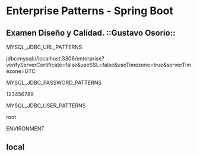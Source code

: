 # Enterprise Patterns - Spring Boot
Examen Diseño y Calidad.
::Gustavo Osorio::
--------------------------------------------------------------
MYSQL_JDBC_URL_PATTERNS

jdbc:mysql://localhost:3306/enterprise?verifyServerCertificate=false&useSSL=false&useTimezone=true&serverTimezone=UTC

MYSQL_JDBC_PASSWORD_PATTERNS

123456789

MYSQL_JDBC_USER_PATTERNS

root

ENVIRONMENT

local
---------------------------------------------------------------
